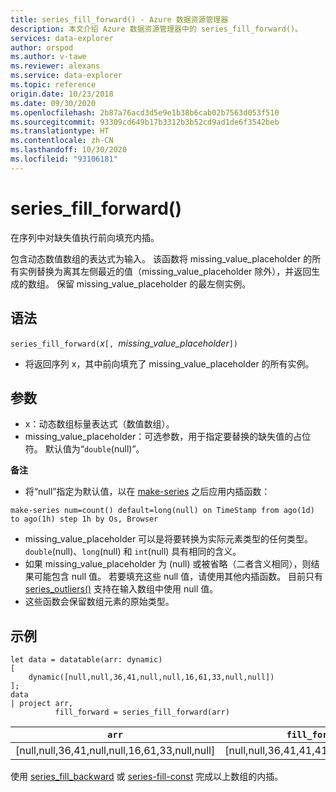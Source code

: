 ```yaml
---
title: series_fill_forward() - Azure 数据资源管理器
description: 本文介绍 Azure 数据资源管理器中的 series_fill_forward()。
services: data-explorer
author: orspod
ms.author: v-tawe
ms.reviewer: alexans
ms.service: data-explorer
ms.topic: reference
origin.date: 10/23/2018
ms.date: 09/30/2020
ms.openlocfilehash: 2b87a76acd3d5e9e1b38b6cab02b7563d053f510
ms.sourcegitcommit: 93309cd649b17b3312b3b52cd9ad1de6f3542beb
ms.translationtype: HT
ms.contentlocale: zh-CN
ms.lasthandoff: 10/30/2020
ms.locfileid: "93106181"
---
```

# <a name="series_fill_forward"></a>series_fill_forward()

在序列中对缺失值执行前向填充内插。

包含动态数值数组的表达式为输入。 该函数将 missing_value_placeholder 的所有实例替换为离其左侧最近的值（missing_value_placeholder 除外），并返回生成的数组。 保留 missing_value_placeholder 的最左侧实例。

## <a name="syntax"></a>语法

`series_fill_forward(`*x*`[, `*missing_value_placeholder*`])`
* 将返回序列 x，其中前向填充了 missing_value_placeholder 的所有实例。

## <a name="arguments"></a>参数

* x：动态数组标量表达式（数值数组）。 
* missing_value_placeholder：可选参数，用于指定要替换的缺失值的占位符。 默认值为“`double`(null)”。

**备注**

* 将“null”指定为默认值，以在 [make-series](make-seriesoperator.md) 之后应用内插函数： 

<!-- csl: https://help.kusto.chinacloudapi.cn:443/Samples -->
```kusto
make-series num=count() default=long(null) on TimeStamp from ago(1d) to ago(1h) step 1h by Os, Browser
```

* missing_value_placeholder 可以是将要转换为实际元素类型的任何类型。 `double`(null)、`long`(null) 和 `int`(null) 具有相同的含义。
* 如果 missing_value_placeholder 为 (null) 或被省略（二者含义相同），则结果可能包含 null 值。 若要填充这些 null 值，请使用其他内插函数。 目前只有 [series_outliers()](series-outliersfunction.md) 支持在输入数组中使用 null 值。
* 这些函数会保留数组元素的原始类型。

## <a name="example"></a>示例

<!-- csl: https://help.kusto.chinacloudapi.cn:443/Samples -->
```kusto
let data = datatable(arr: dynamic)
[
    dynamic([null,null,36,41,null,null,16,61,33,null,null])   
];
data 
| project arr, 
          fill_forward = series_fill_forward(arr)  

```

|`arr`|`fill_forward`|
|---|---|
|[null,null,36,41,null,null,16,61,33,null,null]|[null,null,36,41,41,41,16,61,33,33,33]|
   
使用 [series_fill_backward](series-fill-backwardfunction.md) 或 [series-fill-const](series-fill-constfunction.md) 完成以上数组的内插。
